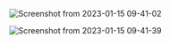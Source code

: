 ![Screenshot from 2023-01-15 09-41-02](https://user-images.githubusercontent.com/117230602/212521889-e44dc20c-5b92-46f3-aa66-d5ef32482193.png)


![Screenshot from 2023-01-15 09-41-39](https://user-images.githubusercontent.com/117230602/212521890-538490be-7f17-4681-8d16-bec643c815ec.png)
